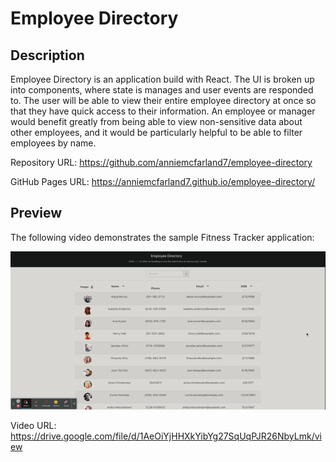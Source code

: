# Employee Directory

## Description 

Employee Directory is an application build with React. The UI is broken up into components, where state is manages and user events are responded to. The user will be able to view their entire employee directory at once so that they have quick access to their information.
An employee or manager would benefit greatly from being able to view non-sensitive data about other employees, and it would be particularly helpful to be able to filter employees by name.

Repository URL: https://github.com/anniemcfarland7/employee-directory

GitHub Pages URL: https://anniemcfarland7.github.io/employee-directory/

## Preview

The following video demonstrates the sample Fitness Tracker application:

![Screenshot](./public/video.gif)

Video URL: https://drive.google.com/file/d/1AeOiYjHHXkYibYg27SqUqPJR26NbyLmk/view
